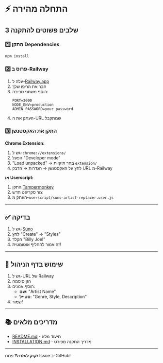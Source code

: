 # ⚡ התחלה מהירה

## 3 שלבים פשוטים להתקנה

### 1️⃣ התקן Dependencies

```bash
npm install
```

### 2️⃣ פרוס ב-Railway

1. עלה ל-[Railway.app](https://railway.app)
2. חבר את הריפו שלך
3. הוסף משתני סביבה:
   ```
   PORT=3000
   NODE_ENV=production
   ADMIN_PASSWORD=your_password
   ```
4. העתק את ה-URL שמתקבל

### 3️⃣ התקן את האקסטנשן

**Chrome Extension:**
1. גש ל-`chrome://extensions/`
2. הפעל "Developer mode"
3. "Load unpacked" → בחר תיקיית `extension/`
4. לחץ על האקסטנשן → הגדרות → הדבק URL מ-Railway

**או Userscript:**
1. התקן [Tampermonkey](https://www.tampermonkey.net/)
2. צור סקריפט חדש
3. העתק מ-`userscript/suno-artist-replacer.user.js`

---

## ✅ בדיקה

1. גש ל-[Suno](https://app.suno.ai/)
2. לחץ "Create" → "Styles"
3. הקלד "Billy Joel"
4. זה אמור להחליף אוטומטית!

---

## 🎯 שימוש בדף הניהול

1. גש ל-URL של Railway
2. הזן סיסמה
3. הוסף אמנים:
   - **שם**: "Artist Name"
   - **סטייל**: "Genre, Style, Description"
4. שמור!

---

## 📚 מדריכים מלאים

- [README.md](README.md) - תיעוד מלא
- [INSTALLATION.md](INSTALLATION.md) - מדריך התקנה מפורט

---

**זקוק לעזרה?** פתח Issue ב-GitHub!
